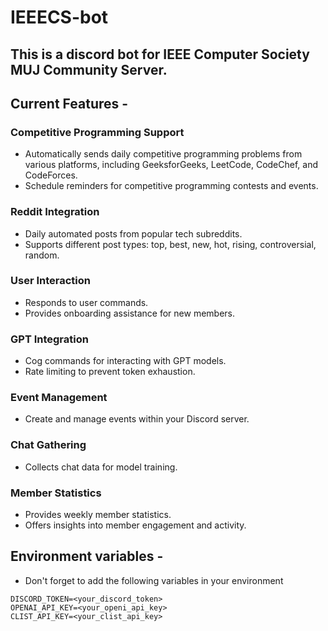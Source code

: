 # IEEECS-bot

## This is a discord bot for IEEE Computer Society MUJ Community Server.

## Current Features - 

### Competitive Programming Support
- Automatically sends daily competitive programming problems from various platforms, including GeeksforGeeks, LeetCode, CodeChef, and CodeForces.
- Schedule reminders for competitive programming contests and events.

### Reddit Integration
- Daily automated posts from popular tech subreddits.
- Supports different post types: top, best, new, hot, rising, controversial, random.

### User Interaction
- Responds to user commands.
- Provides onboarding assistance for new members.

### GPT Integration
- Cog commands for interacting with GPT models.
- Rate limiting to prevent token exhaustion.

### Event Management
- Create and manage events within your Discord server.

### Chat Gathering
- Collects chat data for model training.

### Member Statistics
- Provides weekly member statistics.
- Offers insights into member engagement and activity.



## Environment variables - 
- Don't forget to add the following variables in your environment

```text
DISCORD_TOKEN=<your_discord_token>
OPENAI_API_KEY=<your_openi_api_key>
CLIST_API_KEY=<your_clist_api_key>
```

